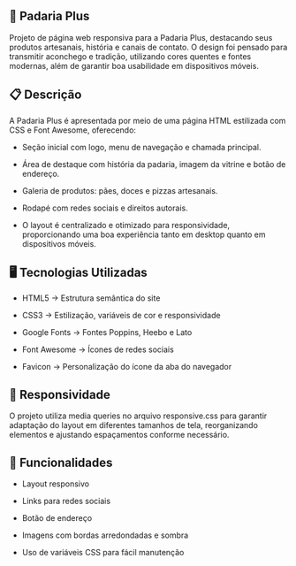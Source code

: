 ## 🍞 Padaria Plus

Projeto de página web responsiva para a Padaria Plus, destacando seus produtos artesanais, história e canais de contato.
O design foi pensado para transmitir aconchego e tradição, utilizando cores quentes e fontes modernas, além de garantir boa usabilidade em dispositivos móveis.

## 📋 Descrição

A Padaria Plus é apresentada por meio de uma página HTML estilizada com CSS e Font Awesome, oferecendo:

- Seção inicial com logo, menu de navegação e chamada principal.

- Área de destaque com história da padaria, imagem da vitrine e botão de endereço.

- Galeria de produtos: pães, doces e pizzas artesanais.

- Rodapé com redes sociais e direitos autorais.

- O layout é centralizado e otimizado para responsividade, proporcionando uma boa experiência tanto em desktop quanto em dispositivos móveis.

## 🖥️ Tecnologias Utilizadas

- HTML5 → Estrutura semântica do site

- CSS3 → Estilização, variáveis de cor e responsividade

- Google Fonts → Fontes Poppins, Heebo e Lato

- Font Awesome → Ícones de redes sociais

- Favicon → Personalização do ícone da aba do navegador

## 📱 Responsividade

O projeto utiliza media queries no arquivo responsive.css para garantir adaptação do layout em diferentes tamanhos de tela, reorganizando elementos e ajustando espaçamentos conforme necessário.

## 📌 Funcionalidades

- Layout responsivo

- Links para redes sociais

- Botão de endereço

- Imagens com bordas arredondadas e sombra

- Uso de variáveis CSS para fácil manutenção
